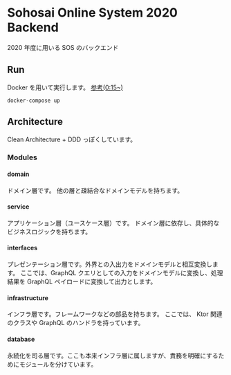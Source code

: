 # Sohosai Online System 2020 Backend

2020 年度に用いる SOS のバックエンド

## Run

Docker を用いて実行します。 [参考(0:15~)](https://twitter.com/piepielielie/status/1204747955963494402)

```shell script
docker-compose up
```

## Architecture

Clean Architecture + DDD っぽくしています。

### Modules

#### domain

ドメイン層です。
他の層と疎結合なドメインモデルを持ちます。

#### service

アプリケーション層（ユースケース層）です。
ドメイン層に依存し、具体的なビジネスロジックを持ちます。

#### interfaces

プレゼンテーション層です。外界との入出力をドメインモデルと相互変換します。
ここでは、GraphQL クエリとしての入力をドメインモデルに変換し、処理結果を GraphQL ペイロードに変換して出力とします。

#### infrastructure

インフラ層です。フレームワークなどの部品を持ちます。
ここでは、 Ktor 関連のクラスや GraphQL のハンドラを持っています。

#### database

永続化を司る層です。ここも本来インフラ層に属しますが、責務を明確にするためにモジュールを分けています。

